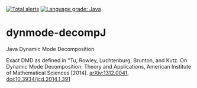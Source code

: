 [![Total alerts](https://img.shields.io/lgtm/alerts/g/stefan-zobel/dynmode-decompJ.svg?logo=lgtm&logoWidth=18)](https://lgtm.com/projects/g/stefan-zobel/dynmode-decompJ/alerts/)
[![Language grade: Java](https://img.shields.io/lgtm/grade/java/g/stefan-zobel/dynmode-decompJ.svg?logo=lgtm&logoWidth=18)](https://lgtm.com/projects/g/stefan-zobel/dynmode-decompJ/context:java)

# dynmode-decompJ

Java Dynamic Mode Decomposition


Exact DMD as defined in "Tu, Rowley, Luchtenburg, Brunton, and Kutz. On Dynamic Mode Decomposition: Theory and Applications, American Institute of Mathematical Sciences [2014]. [arXiv:1312.0041](https://arxiv.org/pdf/1312.0041.pdf), [doi:10.3934/jcd.2014.1.391](http://www.aimsciences.org/article/doi/10.3934/jcd.2014.1.391)
